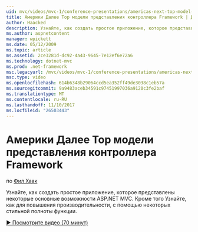 ```yaml
---
uid: mvc/videos/mvc-1/conference-presentations/americas-next-top-model-view-controller-framework
title: Америки Далее Top модели представления контроллера Framework | Документы Microsoft
author: Haacked
description: Узнайте, как создать простое приложение, которое представлены некоторые основные возможности ASP.NET MVC. Кроме того, узнайте, как повысить производительность, с помощью некоторых...
ms.author: aspnetcontent
manager: wpickett
ms.date: 05/12/2009
ms.topic: article
ms.assetid: 2ce3281d-dc92-4a43-9645-7e12ef6e72a6
ms.technology: dotnet-mvc
ms.prod: .net-framework
msc.legacyurl: /mvc/videos/mvc-1/conference-presentations/americas-next-top-model-view-controller-framework
msc.type: video
ms.openlocfilehash: 614b6348b29064ccd5ea352ff49de3038c1eb57a
ms.sourcegitcommit: 9a9483aceb34591c97451997036a9120c3fe2baf
ms.translationtype: MT
ms.contentlocale: ru-RU
ms.lasthandoff: 11/10/2017
ms.locfileid: "26503443"
---
```

<a name="americas-next-top-model-view-controller-framework"></a>Америки Далее Top модели представления контроллера Framework
====================
по [Фил Хаак](https://github.com/Haacked)

Узнайте, как создать простое приложение, которое представлены некоторые основные возможности ASP.NET MVC. Кроме того Узнайте, как для повышения производительности, с помощью некоторых стильной полноты функции.

[&#9654; Посмотрите видео (70 минут)](https://channel9.msdn.com/Blogs/ASP-NET-Site-Videos/americas-next-top-model-view-controller-framework)
